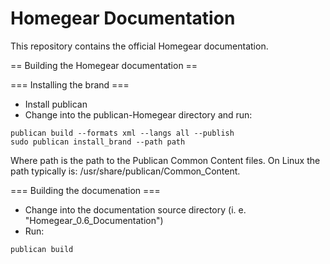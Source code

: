 Homegear Documentation
======================

This repository contains the official Homegear documentation.

== Building the Homegear documentation ==

=== Installing the brand ===

* Install publican
* Change into the publican-Homegear directory and run:
```
publican build --formats xml --langs all --publish
sudo publican install_brand --path path
```
Where path is the path to the Publican Common Content files. On Linux the path typically is: /usr/share/publican/Common_Content.

=== Building the documenation ===

* Change into the documentation source directory (i. e. "Homegear_0.6_Documentation")
* Run:
```
publican build
```
